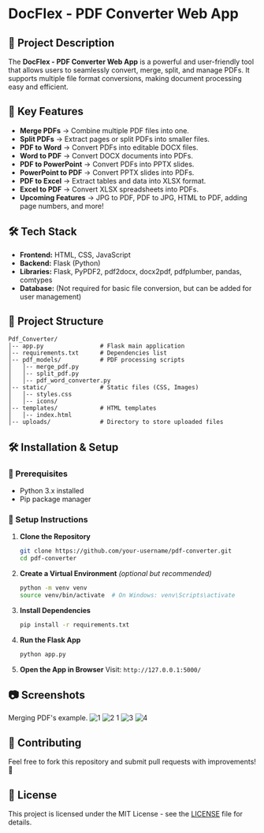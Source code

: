 # DocFlex - PDF Converter Web App

## 📌 Project Description
The **DocFlex - PDF Converter Web App** is a powerful and user-friendly tool that allows users to seamlessly convert, merge, split, and manage PDFs. It supports multiple file format conversions, making document processing easy and efficient.

## 🚀 Key Features
- **Merge PDFs** → Combine multiple PDF files into one.
- **Split PDFs** → Extract pages or split PDFs into smaller files.
- **PDF to Word** → Convert PDFs into editable DOCX files.
- **Word to PDF** → Convert DOCX documents into PDFs.
- **PDF to PowerPoint** → Convert PDFs into PPTX slides.
- **PowerPoint to PDF** → Convert PPTX slides into PDFs.
- **PDF to Excel** → Extract tables and data into XLSX format.
- **Excel to PDF** → Convert XLSX spreadsheets into PDFs.
- **Upcoming Features** → JPG to PDF, PDF to JPG, HTML to PDF, adding page numbers, and more!

## 🛠️ Tech Stack
- **Frontend:** HTML, CSS, JavaScript
- **Backend:** Flask (Python)
- **Libraries:** Flask, PyPDF2, pdf2docx, docx2pdf, pdfplumber, pandas, comtypes
- **Database:** (Not required for basic file conversion, but can be added for user management)

## 📂 Project Structure
```
Pdf_Converter/
│-- app.py                # Flask main application
│-- requirements.txt      # Dependencies list
│-- pdf_models/           # PDF processing scripts
│   │-- merge_pdf.py
│   │-- split_pdf.py
│   │-- pdf_word_converter.py
│-- static/               # Static files (CSS, Images)
│   │-- styles.css
│   │-- icons/
│-- templates/            # HTML templates
│   │-- index.html
│-- uploads/              # Directory to store uploaded files
```

## 🛠️ Installation & Setup
### 🔹 Prerequisites
- Python 3.x installed
- Pip package manager

### 🔹 Setup Instructions
1. **Clone the Repository**
   ```bash
   git clone https://github.com/your-username/pdf-converter.git
   cd pdf-converter
   ```
2. **Create a Virtual Environment** *(optional but recommended)*
   ```bash
   python -m venv venv
   source venv/bin/activate  # On Windows: venv\Scripts\activate
   ```
3. **Install Dependencies**
   ```bash
   pip install -r requirements.txt
   ```
4. **Run the Flask App**
   ```bash
   python app.py
   ```
5. **Open the App in Browser**
   Visit: `http://127.0.0.1:5000/`

## 📷 Screenshots
Merging PDF's example.
![1](https://github.com/user-attachments/assets/f921d425-2c67-4c93-a426-c3ba4746f200)
![2 1](https://github.com/user-attachments/assets/6d2bd2f7-0959-4668-a1fc-35c171e125ec)
![3](https://github.com/user-attachments/assets/0f05c1dc-499c-4e86-93cd-e6f83ef5eec1)
![4](https://github.com/user-attachments/assets/244906a3-5514-4b2c-9541-ecfd545996fb)



## 🤝 Contributing
Feel free to fork this repository and submit pull requests with improvements! 🚀

## 📜 License
This project is licensed under the MIT License - see the [LICENSE](LICENSE) file for details.

